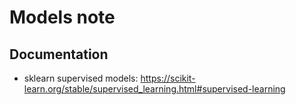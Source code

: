 # Models note
## Documentation
- sklearn supervised models: https://scikit-learn.org/stable/supervised_learning.html#supervised-learning
